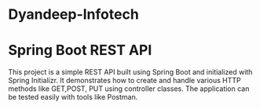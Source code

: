 # Dyandeep-Infotech
# Spring Boot REST API 

This project is a simple REST API built using Spring Boot and initialized with Spring Initializr. It demonstrates how to create and handle various HTTP methods like GET,POST, PUT using controller classes. The application can be tested easily with tools like Postman.
